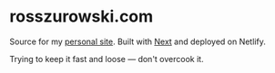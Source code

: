 # rosszurowski.com

Source for my [personal site](https://rosszurowski.com). Built with [Next](https://github.com/zeit/next.js) and deployed on Netlify.

Trying to keep it fast and loose — don't overcook it.
